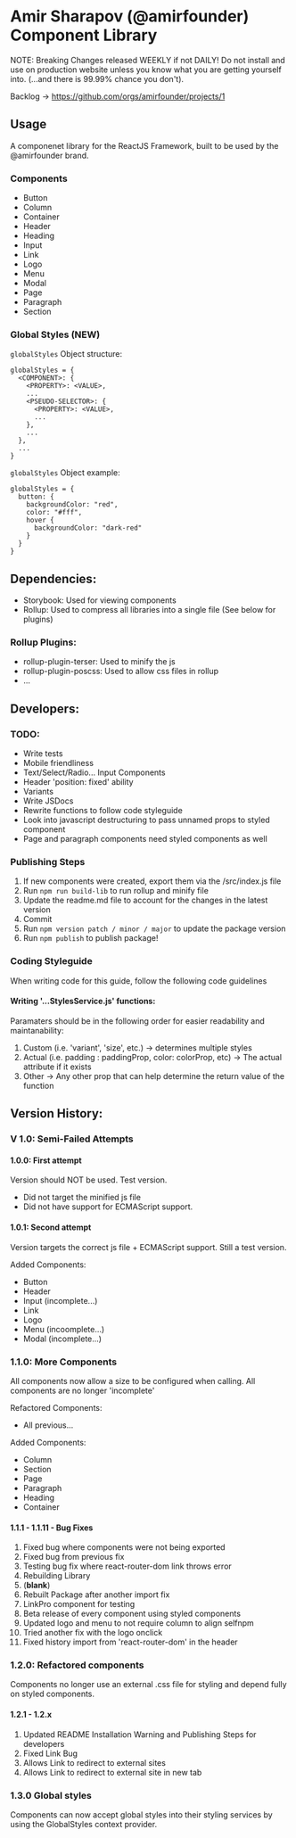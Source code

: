 # Amir Sharapov (@amirfounder) Component Library

NOTE: Breaking Changes released WEEKLY if not DAILY! Do not install and use on production website unless you know what you are getting yourself into. (...and there is 99.99% chance you don't).

Backlog → https://github.com/orgs/amirfounder/projects/1

## Usage

A componenet library for the ReactJS Framework, built to be used by the @amirfounder brand.

### Components

- Button
- Column
- Container
- Header
- Heading
- Input
- Link
- Logo
- Menu
- Modal
- Page
- Paragraph
- Section

### Global Styles (NEW)

`globalStyles` Object structure:

```
globalStyles = {
  <COMPONENT>: {
    <PROPERTY>: <VALUE>,
    ...
    <PSEUDO-SELECTOR>: {
      <PROPERTY>: <VALUE>,
      ...
    },
    ...
  },
  ...
}
```

`globalStyles` Object example:

```
globalStyles = {
  button: {
    backgroundColor: "red",
    color: "#fff",
    hover {
      backgroundColor: "dark-red"
    }
  }
}

```

## Dependencies:

- Storybook: Used for viewing components
- Rollup: Used to compress all libraries into a single file (See below for plugins)

### Rollup Plugins:

- rollup-plugin-terser: Used to minify the js
- rollup-plugin-poscss: Used to allow css files in rollup
- ...

## Developers:


### TODO:

- Write tests
- Mobile friendliness
- Text/Select/Radio... Input Components
- Header 'position: fixed' ability
- Variants
- Write JSDocs
- Rewrite functions to follow code styleguide
- Look into javascript destructuring to pass unnamed props to styled component
- Page and paragraph components need styled components as well

### Publishing Steps

1. If new components were created, export them via the /src/index.js file
2. Run `npm run build-lib` to run rollup and minify file
3. Update the readme.md file to account for the changes in the latest version
4. Commit
5. Run `npm version patch / minor / major` to update the package version
6. Run `npm publish` to publish package!

### Coding Styleguide

When writing code for this guide, follow the following code guidelines

#### Writing '...StylesService.js' functions:

Paramaters should be in the following order for easier readability and maintanability:

1. Custom (i.e. 'variant', 'size', etc.) → determines multiple styles
2. Actual (i.e. padding : paddingProp, color: colorProp, etc) → The actual attribute if it exists
3. Other → Any other prop that can help determine the return value of the function

## Version History:

### V 1.0: Semi-Failed Attempts

#### 1.0.0: First attempt

Version should NOT be used.
Test version.

- Did not target the minified js file
- Did not have support for ECMAScript support.

#### 1.0.1: Second attempt

Version targets the correct js file + ECMAScript support.
Still a test version.

Added Components:

- Button
- Header
- Input (incomplete...)
- Link
- Logo
- Menu (incoomplete...)
- Modal (incomplete...)

### 1.1.0: More Components

All components now allow a size to be configured when calling.
All components are no longer 'incomplete'

Refactored Components:

- All previous...

Added Components:

- Column
- Section
- Page
- Paragraph
- Heading
- Container

#### 1.1.1 - 1.1.11 - Bug Fixes

1. Fixed bug where components were not being exported
2. Fixed bug from previous fix
3. Testing bug fix where react-router-dom link throws error
4. Rebuilding Library
5. (__blank__)
6. Rebuilt Package after another import fix
7. LinkPro component for testing
8. Beta release of every component using styled components
9. Updated logo and menu to not require column to align selfnpm
10. Tried another fix with the logo onclick
11. Fixed history import from 'react-router-dom' in the header

### 1.2.0: Refactored components

Components no longer use an external .css file for styling and depend fully on styled components.

#### 1.2.1 - 1.2.x

1. Updated README Installation Warning and Publishing Steps for developers
2. Fixed Link Bug
3. Allows Link to redirect to external sites
4. Allows Link to redirect to external site in new tab

### 1.3.0 Global styles

Components can now accept global styles into their styling services by using the GlobalStyles context provider.
